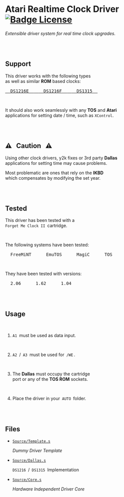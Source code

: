 
# Atari Realtime Clock Driver    [![Badge License]][License]

*Extensible driver system for real time clock upgrades.*

<br>
<br>

## Support

This driver works with the following types <br>
as well as similar **ROM** based clocks:

[<kbd>  DS1216E  </kbd>   <kbd>  DS1216F  </kbd>   <kbd>  DS1315  </kbd>][Driver Dallas]

<br>

It should also work seamlessly with any **TOS** and **Atari** <br>
applications for setting date / time, such as `XControl`.

<br>
<br>

## ⚠  Caution  ⚠

Using other clock drivers, y2k fixes or 3rd party **Dallas** <br>
applications for setting time may cause problems.

Most problematic are ones that rely on the **IKBD** <br>
which compensates by modifying the set year.

<br>
<br>

## Tested

This driver has been tested with a <br>
`Forget Me Clock II`  cartridge.

<br>

The following systems have been tested:

<kbd>  FreeMiNT  </kbd>   <kbd>  EmuTOS  </kbd>   <kbd>  MagiC  </kbd>   <kbd>  TOS  </kbd>

<br>

They have been tested with versions:

<kbd>  2.06  </kbd>   <kbd>  1.62  </kbd>   <kbd>  1.04  </kbd>

<br>
<br>

## Usage

<br>

1.  `A1`  must be used as data input.

    <br>

2.  `A2`  /  `A3`  must be used for  `/WE` .

    <br>

3.  The **Dallas** must occupy the cartridge <br>
    port or any of the **TOS ROM** sockets.
    
    <br>

4.  Place the driver in your  `AUTO`  folder.

<br>
<br>

## Files
    
-   [`Source/Template.s`][Template.s]

    *Dummy Driver Template*
    
-   [`Source/Dallas.s`][Dallas.s]

    `DS1216`  /  `DS1315`  Implementation
    
-   [`Source/Core.s`][Core.s]

    *Hardware Independent Driver Core*

<br>


<!----------------------------------------------------------------------------->

[Driver Dallas]: Drivers/DALLAS.PRG
[Template.s]: Source/Template.s
[Dallas.s]: Source/Dallas.s
[License]: LICENSE
[Core.s]: Source/Core.s

<!----------------------------------[ Badges ]--------------------------------->

[Badge License]: https://img.shields.io/badge/License-GPL2-015d93.svg?style=for-the-badge&labelColor=blue
